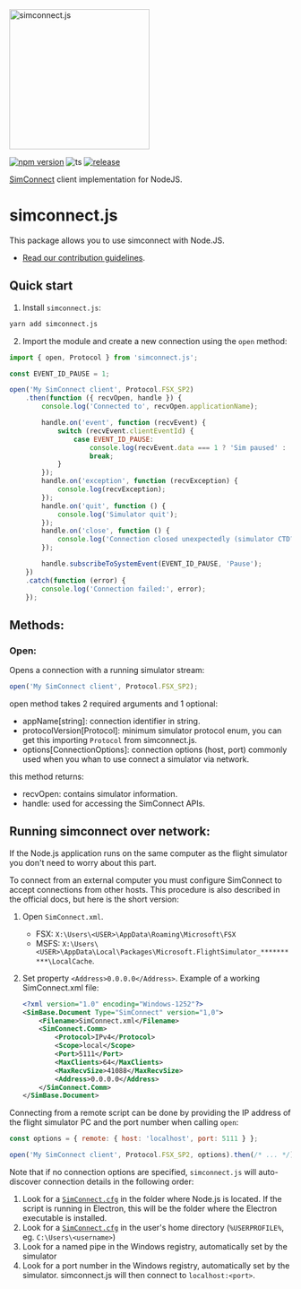 <img src="https://github.com/tcavenezuela/simconnect.js/assets/8359234/e8a8b35c-fc78-4615-a39f-db1a840bfaa9" alt="simconnect.js" width="250"/> 

[![npm version](https://badge.fury.io/js/simconnect.js.svg)](https://badge.fury.io/js/simconnect.js)
![ts](https://badgen.net/badge/Built%20With/TypeScript/blue)
[![release](https://github.com/tcavenezuela/simconnect.js/actions/workflows/release.yml/badge.svg?branch=master)](https://github.com/tcavenezuela/simconnect.js/actions/workflows/release.yml)

[SimConnect](https://docs.flightsimulator.com/html/Programming_Tools/SimConnect/SimConnect_SDK.htm) client implementation for NodeJS.

# simconnect.js

This package allows you to use simconnect with Node.JS.

- [Read our contribution guidelines](https://github.com/tcavenezuela/simconnect.js/blob/master/.github/CONTRIBUTING.md).

## Quick start

1. Install `simconnect.js`:

```bash
yarn add simconnect.js
```

2. Import the module and create a new connection using the `open` method:

```js
import { open, Protocol } from 'simconnect.js';

const EVENT_ID_PAUSE = 1;

open('My SimConnect client', Protocol.FSX_SP2)
    .then(function ({ recvOpen, handle }) {
        console.log('Connected to', recvOpen.applicationName);

        handle.on('event', function (recvEvent) {
            switch (recvEvent.clientEventId) {
                case EVENT_ID_PAUSE:
                    console.log(recvEvent.data === 1 ? 'Sim paused' : 'Sim unpaused');
                    break;
            }
        });
        handle.on('exception', function (recvException) {
            console.log(recvException);
        });
        handle.on('quit', function () {
            console.log('Simulator quit');
        });
        handle.on('close', function () {
            console.log('Connection closed unexpectedly (simulator CTD?)');
        });

        handle.subscribeToSystemEvent(EVENT_ID_PAUSE, 'Pause');
    })
    .catch(function (error) {
        console.log('Connection failed:', error);
    });
```

## Methods:

### Open:

Opens a connection with a running simulator stream:

```js
open('My SimConnect client', Protocol.FSX_SP2);
```

open method takes 2 required arguments and 1 optional:

- appName[string]: connection identifier in string.
- protocolVersion[Protocol]: minimum simulator protocol enum, you can get this importing `Protocol` from simconnect.js.
- options[ConnectionOptions]: connection options (host, port) commonly used when you whan to use connect a simulator via network.

this method returns:

- recvOpen: contains simulator information.
- handle: used for accessing the SimConnect APIs.

## Running simconnect over network:

If the Node.js application runs on the same computer as the flight simulator you don't need to worry about this part.

To connect from an external computer you must configure SimConnect to accept connections from other hosts. This procedure is also described in the official docs, but here is the short version:

1. Open `SimConnect.xml`.

    - FSX: `X:\Users\<USER>\AppData\Roaming\Microsoft\FSX`
    - MSFS: `X:\Users\<USER>\AppData\Local\Packages\Microsoft.FlightSimulator_**********\LocalCache`.

1. Set property `<Address>0.0.0.0</Address>`. Example of a working SimConnect.xml file:

    ```xml
    <?xml version="1.0" encoding="Windows-1252"?>
    <SimBase.Document Type="SimConnect" version="1,0">
        <Filename>SimConnect.xml</Filename>
        <SimConnect.Comm>
            <Protocol>IPv4</Protocol>
            <Scope>local</Scope>
            <Port>5111</Port>
            <MaxClients>64</MaxClients>
            <MaxRecvSize>41088</MaxRecvSize>
            <Address>0.0.0.0</Address>
        </SimConnect.Comm>
    </SimBase.Document>
    ```

Connecting from a remote script can be done by providing the IP address of the flight simulator PC and the port number when calling `open`:

```js
const options = { remote: { host: 'localhost', port: 5111 } };

open('My SimConnect client', Protocol.FSX_SP2, options).then(/* ... */).catch(/* try again? */);
```

Note that if no connection options are specified, `simconnect.js` will auto-discover connection details in the following order:

1. Look for a [`SimConnect.cfg`](https://docs.flightsimulator.com/html/Programming_Tools/SimConnect/SimConnect_CFG_Definition.htm) in the folder where Node.js is located. If the script is running in Electron, this will be the folder where the Electron executable is installed.
2. Look for a [`SimConnect.cfg`](https://docs.flightsimulator.com/html/Programming_Tools/SimConnect/SimConnect_CFG_Definition.htm) in the user's home directory (`%USERPROFILE%`, eg. `C:\Users\<username>`)
3. Look for a named pipe in the Windows registry, automatically set by the simulator
4. Look for a port number in the Windows registry, automatically set by the simulator. simconnect.js will then connect to `localhost:<port>`.

